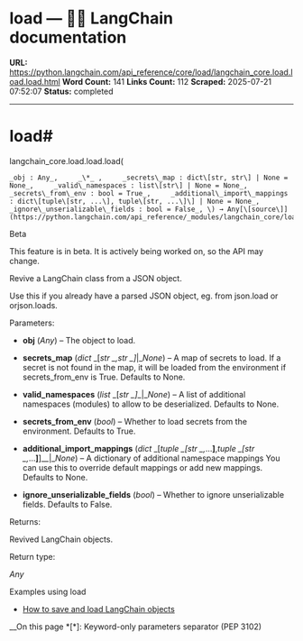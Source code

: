 # load — 🦜🔗 LangChain  documentation

**URL:** https://python.langchain.com/api_reference/core/load/langchain_core.load.load.load.html
**Word Count:** 141
**Links Count:** 112
**Scraped:** 2025-07-21 07:52:07
**Status:** completed

---

# load\#

langchain\_core.load.load.load\(

    _obj : Any_,     _\*_ ,     _secrets\_map : dict\[str, str\] | None = None_,     _valid\_namespaces : list\[str\] | None = None_,     _secrets\_from\_env : bool = True_,     _additional\_import\_mappings : dict\[tuple\[str, ...\], tuple\[str, ...\]\] | None = None_,     _ignore\_unserializable\_fields : bool = False_, \) → Any[\[source\]](https://python.langchain.com/api_reference/_modules/langchain_core/load/load.html#load)\#     

Beta

This feature is in beta. It is actively being worked on, so the API may change.

Revive a LangChain class from a JSON object.

Use this if you already have a parsed JSON object, eg. from json.load or orjson.loads.

Parameters:     

  * **obj** \(_Any_\) – The object to load.

  * **secrets\_map** \(_dict_ _\[__str_ _,__str_ _\]__|__None_\) – A map of secrets to load. If a secret is not found in the map, it will be loaded from the environment if secrets\_from\_env is True. Defaults to None.

  * **valid\_namespaces** \(_list_ _\[__str_ _\]__|__None_\) – A list of additional namespaces \(modules\) to allow to be deserialized. Defaults to None.

  * **secrets\_from\_env** \(_bool_\) – Whether to load secrets from the environment. Defaults to True.

  * **additional\_import\_mappings** \(_dict_ _\[__tuple_ _\[__str_ _,__...__\]__,__tuple_ _\[__str_ _,__...__\]__\]__|__None_\) – A dictionary of additional namespace mappings You can use this to override default mappings or add new mappings. Defaults to None.

  * **ignore\_unserializable\_fields** \(_bool_\) – Whether to ignore unserializable fields. Defaults to False.

Returns:     

Revived LangChain objects.

Return type:     

_Any_

Examples using load

  * [How to save and load LangChain objects](https://python.langchain.com/docs/how_to/serialization/)

__On this page   *[\*]: Keyword-only parameters separator (PEP 3102)